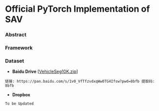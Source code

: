 # Official PyTorch Implementation of SAV 




### Abstract 

### Framework 


### Dataset 

* **Baidu Drive** [[VehicleSeg10K.zip]()]
```
链接: https://pan.baidu.com/s/1v0_VfTfzvdxqWw0TG4Ifsw?pwd=8bfb 提取码: 8bfb
```

* **Dropbox**
```
To be Updated 
```







